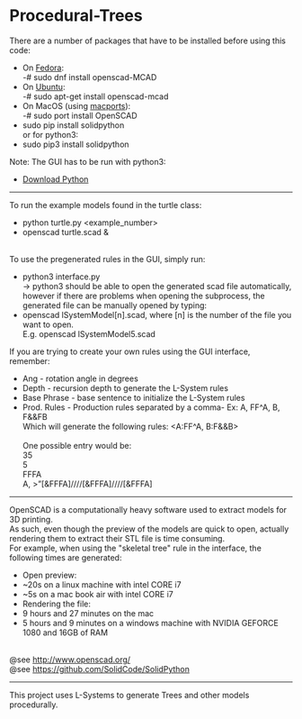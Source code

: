 # Procedural-Trees

 There are a number of packages that have to be installed before using this code: <br>
 - On <A HREF="https://start.fedoraproject.org">Fedora</A>: <br>
 -# sudo dnf install openscad-MCAD <br>
 - On <A HREF="https://www.ubuntu.com/desktop">Ubuntu</A>: <br>
 -# sudo apt-get install openscad-mcad <br>
 - On MacOS (using <A HREF="https://www.macports.org">macports</A>): <br>
 -# sudo port install OpenSCAD <br>
 - sudo pip install solidpython <br>
 or for python3: <br>
 - sudo pip3 install solidpython<br>

Note: The GUI has to be run with python3:<br>
 - <A HREF="https://www.python.org/downloads/">Download Python</A><br>

<hr>

 To run the example models found in the turtle class:<br>
 - python turtle.py \<example_number\><br>
 - openscad turtle.scad & <br><br>

 To use the pregenerated rules in the GUI, simply run: <br>
 - python3 interface.py <br>
 -> python3 should be able to open the generated scad file automatically, <br>
    however if there are problems when opening the subprocess, the generated file can be manually opened by typing: <br>
 - openscad lSystemModel[n].scad, where [n] is the number of the file you want to open. <br>
   E.g. openscad lSystemModel5.scad<br>

 If you are trying to create your own rules using the GUI interface, remember: <br>
 - Ang - rotation angle in degrees <br>
 - Depth - recursion depth to generate the L-System rules <br>
 - Base Phrase - base sentence to initialize the L-System rules <br>
 - Prod. Rules - Production rules separated by a comma- Ex: A, FF^A, B, F&&FB <br>
Which will generate the following rules: <A:FF^A, B:F&&B> <br><br>
One possible entry would be: <br>
35<br>
5<br>
FFFA<br>
A, >”[&FFFA]////[&FFFA]////[&FFFA]<br>


<hr>

OpenSCAD is a computationally heavy software used to extract models for 3D printing. <br>
As such, even though the preview of the models are quick to open, actually rendering them to extract their STL file is time consuming.<br>
For example, when using the "skeletal tree" rule in the interface, the following times are generated:<br>
 - Open preview: <br>
 - ~20s on a linux machine with intel CORE i7 <br>
 - ~5s on a mac book air with intel CORE i7 <br>
 - Rendering the file: <br>
 - 9 hours and 27 minutes on the mac <br>
 - 5 hours and 9 minutes on a windows machine with NVIDIA GEFORCE 1080 and 16GB of RAM <br><br>

 @see http://www.openscad.org/<br>
 @see https://github.com/SolidCode/SolidPython

<hr>

This project uses L-Systems to generate Trees and other models procedurally. 

